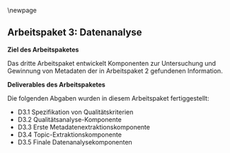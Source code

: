 \newpage

## Arbeitspaket 3: Datenanalyse

**Ziel des Arbeitspaketes**

Das dritte Arbeitspaket entwickelt Komponenten zur Untersuchung und Gewinnung von Metadaten der in Arbeitspaket 2 gefundenen Information.

**Deliverables des Arbeitspaketes**

Die folgenden Abgaben wurden in diesem Arbeitspaket fertiggestellt:

- D3.1 Spezifikation von Qualitätskriterien
- D3.2 Qualitätsanalyse-Komponente
- D3.3 Erste Metadatenextraktionskomponente
- D3.4 Topic-Extraktionskomponente
- D3.5 Finale Datenanalysekomponenten


